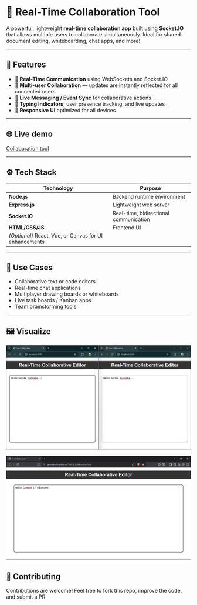 # 🤝 Real-Time Collaboration Tool

A powerful, lightweight **real-time collaboration app** built using **Socket.IO** that allows multiple users to collaborate simultaneously. Ideal for shared document editing, whiteboarding, chat apps, and more!

---

## 🚀 Features

- 🔗 **Real-Time Communication** using WebSockets and Socket.IO
- 👥 **Multi-user Collaboration** — updates are instantly reflected for all connected users
- 💬 **Live Messaging / Event Sync** for collaborative actions
- 🧠 **Typing Indicators**, user presence tracking, and live updates
- 📱 **Responsive UI** optimized for all devices

---
## 🌐 Live demo
[Collaboration tool](https://garimakushh.github.io/TASK-3_CollaborationTool/)

---

## ⚙️ Tech Stack

| Technology     | Purpose                              |
|----------------|--------------------------------------|
| **Node.js**     | Backend runtime environment          |
| **Express.js**  | Lightweight web server               |
| **Socket.IO**   | Real-time, bidirectional communication |
| **HTML/CSS/JS** | Frontend UI                          |
| *(Optional)* React, Vue, or Canvas for UI enhancements |

---

## 📸 Use Cases

- Collaborative text or code editors
- Real-time chat applications
- Multiplayer drawing boards or whiteboards
- Live task boards / Kanban apps
- Team brainstorming tools

---

## 🖼️ Visualize 
![image](https://github.com/Garimakushh/TASK-3_CollaborationTool/blob/ec3db0bfca7cdda82ab6c4ec9ffcff63a7a37865/results/Screenshot%20(8).png)

![image](https://github.com/Garimakushh/TASK-3_CollaborationTool/blob/ec3db0bfca7cdda82ab6c4ec9ffcff63a7a37865/results/Screenshot%20(12).png)

## 🙌 Contributing
Contributions are welcome!
Feel free to fork this repo, improve the code, and submit a PR.
